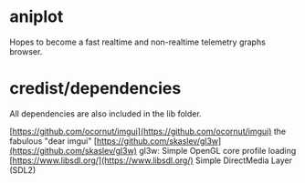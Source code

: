 # aniplot

Hopes to become a fast realtime and non-realtime telemetry graphs browser.


# credist/dependencies

All dependencies are also included in the lib folder.

[https://github.com/ocornut/imgui](https://github.com/ocornut/imgui) the fabulous "dear imgui"
[https://github.com/skaslev/gl3w](https://github.com/skaslev/gl3w) gl3w: Simple OpenGL core profile loading
[https://www.libsdl.org/](https://www.libsdl.org/) Simple DirectMedia Layer (SDL2)
